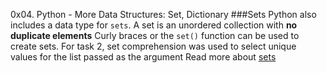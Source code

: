 0x04. Python - More Data Structures: Set, Dictionary
###Sets
Python also includes a data type for `sets`. A set is an unordered collection with **no duplicate elements**
Curly braces or the `set()` function can be used to create sets. 
For task 2, set comprehension was used to select unique values for the list passed as the argument
Read more about [sets](https://docs.python.org/3/tutorial/datastructures.html#sets) 


